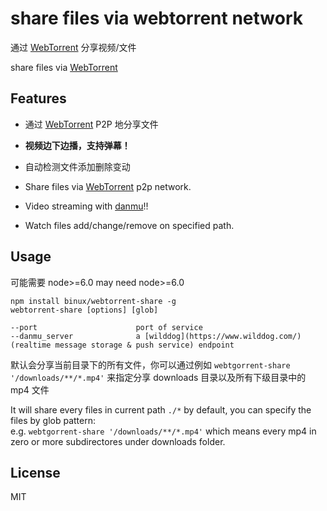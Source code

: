 share files via webtorrent network
==================================

通过 [WebTorrent] 分享视频/文件

share files via [WebTorrent]


Features
--------

* 通过 [WebTorrent] P2P 地分享文件
* **视频边下边播，支持弹幕！**
* 自动检测文件添加删除变动


* Share files via [WebTorrent] p2p network.
* Video streaming with [danmu](https://en.wikipedia.org/wiki/Bilibili#Features)!!
* Watch files add/change/remove on specified path.


Usage
-----

可能需要 node>=6.0
may need node>=6.0

```
npm install binux/webtorrent-share -g
webtorrent-share [options] [glob]

--port                      port of service
--danmu_server              a [wilddog](https://www.wilddog.com/) (realtime message storage & push service) endpoint

```

默认会分享当前目录下的所有文件，你可以通过例如 `webtgorrent-share '/downloads/**/*.mp4'` 来指定分享 downloads 目录以及所有下级目录中的 mp4 文件

It will share every files in current path `./*` by default, you can specify the files by glob pattern:  
e.g. `webtgorrent-share '/downloads/**/*.mp4'` which means every mp4 in zero or more subdirectores under downloads folder.


License
-------
MIT


[WebTorrent]:           https://github.com/feross/webtorrent
